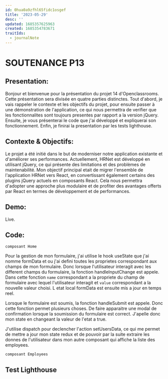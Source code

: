 ```yaml
---
id: 0hua0a9zfhl65fidc1osgef
title: '2023-05-29'
desc: ''
updated: 1685357625963
created: 1685354783671
traitIds:
  - journalNote
---
```

# SOUTENANCE P13

## Presentation:
Bonjour et bienvenue pour la présentation du projet 14 d'Openclassrooms. Cette présentation sera divisée en quatre parties distinctes. Tout d'abord, je vais rappeler le contexte et les objectifs du projet, pour ensuite passer à une démonstration de l'application, ce qui nous permettra de verifier que les fonctionnalites sont toujours presentes par rapport a la version jQuery. Ensuite, je vous présenterai le code que j'ai développé et expliquerai son fonctionnement. Enfin, je finirai la presentation par les tests lighthouse.

## Contexte & Objectifs:
Le projet a été initié dans le but de moderniser notre application existante et d'améliorer ses performances. Actuellement, HRNet est développé en utilisant jQuery, ce qui présente des limitations et des problèmes de maintenabilité. Mon objectif principal etait de migrer l'ensemble de l'application HRNet vers React, en convertissant également certains des plugins jQuery actuels en composants React. Cela nous permettra d'adopter une approche plus modulaire et de profiter des avantages offerts par React en termes de développement et de performances.


## Demo:

Live.

## Code:

`composant Home`

Pour la gestion de mon formulaire, j'ai utilise le hook useState que j'ai nomme formData et ou j'ai defini toutes les proprietes correspondant aux champs de mon formulaire. Donc lorsque l'utilisateur interagit avec les different champs du formulaire, la fonction handleInputChange est appele. Dans cette fonction `name` correspondant a la propriete du champ de formulaire avec lequel l'utilisateur interagit et `value` correspondant a la nouvelle valeur choisi. L etat local formData est ensuite mis a jour en temps reel.

Lorsque le formulaire est soumis, la fonction handleSubmit est appele. Donc cette fonction permet plusieurs choses. De faire apparaitre une modal de confirmation lorsque la soumission du formulaire est correct. J'apelle donc mon state en changeant la valeur de l'etat a true.

J'utilise dispatch pour declencher l'action setUsersData, ce qui me permet de mettre a jour mon state redux et de pouvoir par la suite extraire les donnes de l'utilisateur dans mon autre composant qui affiche la liste des employees.

`composant Employees`

## Test Lighthouse